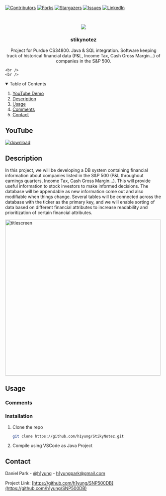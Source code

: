 <!-- Find and Replace All [repo_name] -->
<!-- Replace [product-screenshot] [product-url] -->
<!-- Other Badgets https://naereen.github.io/badges/ -->
[![Contributors][contributors-shield]][contributors-url]
[![Forks][forks-shield]][forks-url]
[![Stargazers][stars-shield]][stars-url]
[![Issues][issues-shield]][issues-url]
[![LinkedIn][linkedin-shield]][linkedin-url]

<!-- PROJECT LOGO -->
<br />
<p align="center">
  <a href="https://github.com/h1yung/SNP500DB">
    <img src="https://user-images.githubusercontent.com/54069717/167226468-b8d7dbdd-20a9-491d-a4fb-54b9ac3057ae.png="500">
  </a>

  <h3 align="center">stikynotez</h3>

  <p align="center">
    Project for Purdue CS34800. Java & SQL integration.
  Software keeping track of historical financial data (P&L, Income Tax, Cash Gross  Margin...) of companies in the S&P 500.

    <br />
    <br />
  </p>
</p>

<!-- TABLE OF CONTENTS -->
<details open="open">
  <summary>Table of Contents</summary>
  <ol>
    <li><a href="#youtube">YouTube Demo</a></li>
    <li><a href="#description">Description</a></li>
    <li><a href="#usage">Usage</a></li>
    <li><a href="#comments">Comments</a></li>
	<!-- <li><a href="#license">License</a></li> -->
    <li><a href="#contact">Contact</a></li>
  </ol>
</details>

<!-- YOUTUBE -->
## YouTube

[![download](https://user-images.githubusercontent.com/54069717/71476026-fcf71500-27b0-11ea-8027-5eb0df3fe527.png)](https://www.youtube.com/watch?v=I6Jv7J1VloU)

<!-- DESCRIPTION -->
## Description

In this project, we will be developing a DB system containing financial information about companies listed in the S&P 500 (P&L throughout earnings quarters, Income Tax, Cash Gross Margin…). This will provide useful information to stock investors to make informed decisions. The database will be appendable as new information come out and also modifiable when things change. Several tables will be connected across the database with the ticker as the primary key, and we will enable sorting of data based on different financial attributes to increase readability and prioritization of certain financial attributes.

<img width="500" alt="titlescreen" src="https://user-images.githubusercontent.com/54069717/167226468-b8d7dbdd-20a9-491d-a4fb-54b9ac3057ae.png">

<!-- USAGE -->
## Usage

<!-- COMMENTS -->
### Comments

### Installation

1. Clone the repo
   ```sh
   git clone https://github.com/h1yung/StikyNotez.git
   ```
2. Compile using VSCode as Java Project

<!-- CONTACT -->
## Contact

Daniel Park - [@h1yung][linkedin-url] - h1yungpark@gmail.com

Project Link: [https://github.com/h1yung/SNP500DB](https://github.com/h1yung/SNP500DB)

<!-- MARKDOWN LINKS & IMAGES -->
<!-- https://www.markdownguide.org/basic-syntax/#reference-style-links -->
[contributors-shield]: https://img.shields.io/github/contributors/h1yung/SNP500DB.svg?style=for-the-badge
[contributors-url]: https://github.com/h1yung/SNP500DB/graphs/contributors
[forks-shield]: https://img.shields.io/github/forks/h1yung/SNP500DB.svg?style=for-the-badge
[forks-url]: https://github.com/h1yung/SNP500DB/network/members
[stars-shield]: https://img.shields.io/github/stars/h1yung/SNP500DB.svg?style=for-the-badge
[stars-url]: https://github.com/h1yung/SNP500DB/stargazers
[issues-shield]: https://img.shields.io/github/issues/h1yung/SNP500DB.svg?style=for-the-badge
[issues-url]: https://github.com/h1yung/SNP500DB/issues
[linkedin-url]: https://www.linkedin.com/in/fifadaniel
[linkedin-shield]: https://img.shields.io/badge/-LinkedIn-black.svg?style=for-the-badge&logo=linkedin&colorB=555
